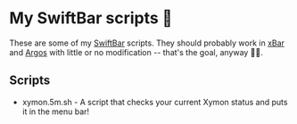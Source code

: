 # My SwiftBar scripts 🌻

These are some of my [SwiftBar](https://github.com/swiftbar/SwiftBar) scripts. 
They should probably work in [xBar](https://github.com/matryer/xbar) and 
[Argos](https://github.com/p-e-w/argos) with little or no modification -- 
that's the goal, anyway 🤞🏻.

## Scripts

- xymon.5m.sh - A script that checks your current Xymon status and puts it in
  the menu bar!

